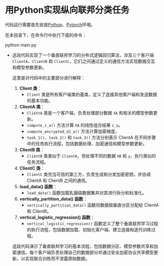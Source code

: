 # 用Python实现纵向联邦分类任务

代码运行需要首先安装[Python](https://www.anaconda.com/products/individual)、[Pytorch](https://pytorch.org/get-started/locally/)环境。

在本目录下，在命令行中执行下面的命令：

python main.py

- 这段代码实现了一个垂直联邦学习的分布式逻辑回归算法，涉及三个客户端 `ClientA`、`ClientB` 和 `ClientC`，它们之间通过定义的通信方法实现数据交互和模型参数更新。

  这里是对代码中的主要部分进行解释：

  1. **Client 类**：
     - `Client` 类是所有客户端类的基类，定义了连接其他客户端和发送数据的基本功能。
  2. **ClientA 类**：
     - `ClientA` 类是一个客户端，负责处理部分数据 `XA` 和相关的模型参数更新。
     - `compute_z_a()` 方法计算 `XA` 的线性组合结果 `z_a`。
     - `compute_encrypted_dJ_a()` 方法计算加密梯度。
     - `task_1()`、`task_2()` 和 `task_3()` 方法分别表示 ClientA 在不同步骤中的任务执行流程，包括数据处理、加密通信和模型参数更新。
  3. **ClientB 类**：
     - `ClientB` 类类似于 `ClientA`，但处理不同的数据 `XB` 和 `y`，执行类似的任务流程。
  4. **ClientC 类**：
     - `ClientC` 类充当可信的第三方，负责生成和分发加密密钥，并协调 ClientA 和 ClientB 之间的通信。
  5. **load_data() 函数**：
     - `load_data()` 函数加载乳腺癌数据集并对其进行拆分和标准化。
  6. **vertically_partition_data() 函数**：
     - `vertically_partition_data()` 函数将数据按垂直分区分配给 ClientA 和 ClientB。
  7. **vertical_logistic_regression() 函数**：
     - `vertical_logistic_regression()` 函数定义了整个垂直联邦学习过程的执行流程，包括数据加载、初始化客户端、建立连接和迭代训练过程。

  这段代码演示了垂直联邦学习的基本流程，包括数据分区、模型参数共享和加密通信。每个客户端负责处理自己的数据部分并通过安全加密协议共享模型更新，以实现联合训练而不泄露原始数据。
